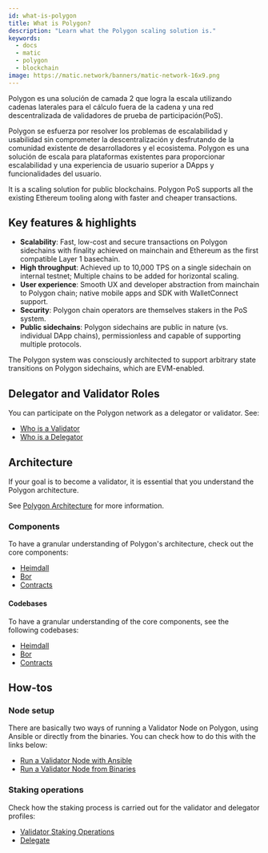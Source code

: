 ```yaml
---
id: what-is-polygon
title: What is Polygon?
description: "Learn what the Polygon scaling solution is."
keywords:
  - docs
  - matic
  - polygon
  - blockchain
image: https://matic.network/banners/matic-network-16x9.png
---
```


Polygon es una solución de camada 2 que logra la escala utilizando cadenas laterales para el cálculo fuera de la cadena y una red descentralizada de validadores de prueba de participación(PoS).

Polygon se esfuerza por resolver los problemas de escalabilidad y usabilidad sin comprometer la descentralización y desfrutando de la comunidad existente de desarrolladores y el ecosistema. Polygon es una solución de escala para plataformas existentes para proporcionar escalabilidad y una experiencia de usuario superior a DApps y funcionalidades del usuario.

It is a scaling solution for public blockchains. Polygon PoS supports all the existing Ethereum tooling along with faster and cheaper transactions.

## Key features & highlights

- **Scalability**: Fast, low-cost and secure transactions on Polygon sidechains with finality achieved on mainchain and Ethereum as the first compatible Layer 1 basechain.
- **High throughput**: Achieved up to 10,000 TPS on a single sidechain on internal testnet; Multiple chains to be added for horizontal scaling.
- **User experience**: Smooth UX and developer abstraction from mainchain to Polygon chain; native mobile apps and SDK with WalletConnect support.
- **Security**: Polygon chain operators are themselves stakers in the PoS system.
- **Public sidechains**: Polygon sidechains are public in nature (vs. individual DApp chains), permissionless and capable of supporting multiple protocols.

The Polygon system was consciously architected to support arbitrary state transitions on Polygon sidechains, which are EVM-enabled.

## Delegator and Validator Roles

You can participate on the Polygon network as a delegator or validator. See:

* [Who is a Validator](/docs/maintain/polygon-basics/who-is-validator)
* [Who is a Delegator](/docs/maintain/polygon-basics/who-is-delegator)

## Architecture

If your goal is to become a validator, it is essential that you understand the Polygon architecture.

See [Polygon Architecture](/docs/maintain/validator/architecture) for more information.

### Components

To have a granular understanding of Polygon's architecture, check out the core components:

* [Heimdall](/docs/pos/heimdall/overview)
* [Bor](/docs/pos/bor/overview)
* [Contracts](/docs/pos/contracts/stakingmanager)

#### Codebases

To have a granular understanding of the core components, see the following codebases:

* [Heimdall](https://github.com/maticnetwork/heimdall)
* [Bor](https://github.com/maticnetwork/bor)
* [Contracts](https://github.com/maticnetwork/contracts)

## How-tos

### Node setup

There are basically two ways of running a Validator Node on Polygon, using Ansible or directly from the binaries. You can check how to do this with the links below:

* [Run a Validator Node with Ansible](/docs/maintain/validate/run-validator-ansible)
* [Run a Validator Node from Binaries](/docs/maintain/validate/run-validator-binaries)

### Staking operations

Check how the staking process is carried out for the validator and delegator profiles:

* [Validator Staking Operations](docs/maintain/validate/validator-staking-operations)
* [Delegate](/docs/maintain/delegate/delegate)
